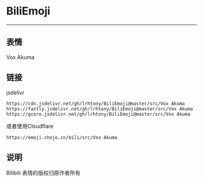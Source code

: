 # BiliEmoji
---
## 表情
Vox Akuma
## 链接
jsdelivr
```
https://cdn.jsdelivr.net/gh/lrhtony/BiliEmoji@master/src/Vox Akuma
https://fastly.jsdelivr.net/gh/lrhtony/BiliEmoji@master/src/Vox Akuma
https://gcore.jsdelivr.net/gh/lrhtony/BiliEmoji@master/src/Vox Akuma
```
或者使用Cloudflare
```
https://emoji.shojo.cn/bili/src/Vox Akuma
```
## 说明
Bilibili 表情的版权归原作者所有
